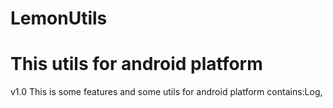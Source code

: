 # LemonUtils
This utils for android platform
===================================================================================
v1.0
This is some features and some utils for android platform
contains:Log,